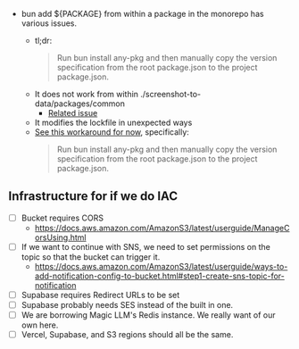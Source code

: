 - bun add ${PACKAGE} from within a package in the monorepo has various issues.

  - tl;dr:
    > Run bun install any-pkg and then manually copy the version specification from the root package.json to the project package.json.
  - It does not work from within ./screenshot-to-data/packages/common
    - [Related issue](https://github.com/oven-sh/bun/issues/7517)
  - It modifies the lockfile in unexpected ways
  - [See this workaround for now](https://github.com/oven-sh/bun/issues/5413#issuecomment-1931422196), specifically:
    > Run bun install any-pkg and then manually copy the version specification from the root package.json to the project package.json.

## Infrastructure for if we do IAC

- [ ] Bucket requires CORS
  - https://docs.aws.amazon.com/AmazonS3/latest/userguide/ManageCorsUsing.html
- [ ] If we want to continue with SNS, we need to set permissions on the topic so that the bucket can trigger it.
  - https://docs.aws.amazon.com/AmazonS3/latest/userguide/ways-to-add-notification-config-to-bucket.html#step1-create-sns-topic-for-notification
- [ ] Supabase requires Redirect URLs to be set
- [ ] Supabase probably needs SES instead of the built in one.
- [ ] We are borrowing Magic LLM's Redis instance. We really want of our own here.
- [ ] Vercel, Supabase, and S3 regions should all be the same.

